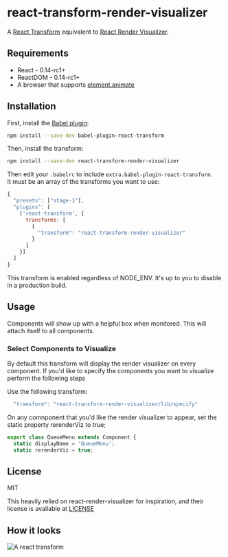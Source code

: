 # react-transform-render-visualizer

A [React Transform](https://github.com/gaearon/babel-plugin-react-transform) equivalent to [React Render Visualizer](https://github.com/redsunsoft/react-render-visualizer).

## Requirements
* React - 0.14-rc1+
* ReactDOM - 0.14-rc1+
* A browser that supports [element.animate](http://caniuse.com/#feat=web-animation)

## Installation

First, install the [Babel plugin](https://github.com/gaearon/babel-plugin-react-transform):

```sh
npm install --save-dev babel-plugin-react-transform
```

Then, install the transform:

```sh
npm install --save-dev react-transform-render-visualizer
```

Then edit your `.babelrc` to include `extra.babel-plugin-react-transform`.  
It must be an array of the transforms you want to use:

```js
{
  "presets": ["stage-1"],
  "plugins": [
    ['react-transform', {
      transforms: [
        {
          "transform": "react-transform-render-visualizer"
        }
      ]
    }]
  ]
}
```

This transform is enabled regardless of NODE_ENV. It's up to you to disable in
a production build.

## Usage
Components will show up with a helpful box when monitored. This will attach itself to all components.

### Select Components to Visualize
By default this transform will display the render visualizer on every component. If you'd like to specify the components you want to visualize perform the following steps

Use the following transform:
```js
  "transform": "react-transform-render-visualizer/lib/specify"
```

On any comnponent that you'd like the render visualizer to appear, set the static property rerenderViz to true;
```js
export class QueueMenu extends Component {
  static displayName = 'QueueMenu';
  static rerenderViz = true;
```


## License
MIT

This heavily relied on react-render-visualizer for inspiration, and their license is available at [LICENSE](https://github.com/redsunsoft/react-render-visualizer/blob/master/LICENSE)

## How it looks
![A react transform](http://i.imgur.com/wMJbq28.gif)
